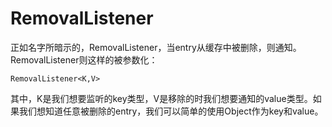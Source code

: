 # RemovalListener
正如名字所暗示的，RemovalListener，当entry从缓存中被删除，则通知。 RemovalListener则这样的被参数化：
```
RemovalListener<K,V>
```
其中，K是我们想要监听的key类型，V是移除的时我们想要通知的value类型。如果我们想知道任意被删除的entry，我们可以简单的使用Object作为key和value。
